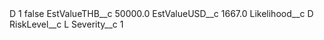 <?xml version="1.0" encoding="UTF-8"?>
<CustomMetadata xmlns="http://soap.sforce.com/2006/04/metadata" xmlns:xsi="http://www.w3.org/2001/XMLSchema-instance" xmlns:xsd="http://www.w3.org/2001/XMLSchema">
    <label>D 1</label>
    <protected>false</protected>
    <values>
        <field>EstValueTHB__c</field>
        <value xsi:type="xsd:double">50000.0</value>
    </values>
    <values>
        <field>EstValueUSD__c</field>
        <value xsi:type="xsd:double">1667.0</value>
    </values>
    <values>
        <field>Likelihood__c</field>
        <value xsi:type="xsd:string">D</value>
    </values>
    <values>
        <field>RiskLevel__c</field>
        <value xsi:type="xsd:string">L</value>
    </values>
    <values>
        <field>Severity__c</field>
        <value xsi:type="xsd:string">1</value>
    </values>
</CustomMetadata>
